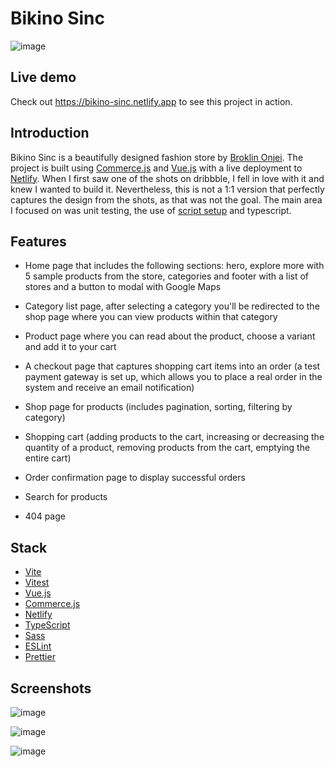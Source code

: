 # Bikino Sinc

![image](https://user-images.githubusercontent.com/13559625/189905433-42006166-4f6a-4005-b20b-682aabb30526.png) 

## Live demo
Check out https://bikino-sinc.netlify.app to see this project in action.

## Introduction

Bikino Sinc is a beautifully designed fashion store by [Broklin Onjei](https://dribbble.com/shots/14848839-Web-Design-2020-Beginning). The project is built using [Commerce.js](https://commercejs.com/) and [Vue.js](https://vuejs.org/) with a live deployment to [Netlify](https://www.netlify.com/). When I first saw one of the shots on dribbble, I fell in love with it and knew I wanted to build it. Nevertheless, this is not a 1:1 version that perfectly captures the design from the shots, as that was not the goal. The main area I focused on was unit testing, the use of [script setup](https://vuejs.org/api/sfc-script-setup.html) and typescript.

## Features

- Home page that includes the following sections: hero, explore more with 5 sample products from the store, categories and footer with a list of stores and a button to modal with Google Maps

- Category list page, after selecting a category you'll be redirected to the shop page where you can view products within that category

- Product page where you can read about the product, choose a variant and add it to your cart

- A checkout page that captures shopping cart items into an order (a test payment gateway is set up, which allows you to place a real order in the system and receive an email notification)

- Shop page for products (includes pagination, sorting, filtering by category)

- Shopping cart (adding products to the cart, increasing or decreasing the quantity of a product, removing products from the cart, emptying the entire cart)

- Order confirmation page to display successful orders 

- Search for products

- 404 page

## Stack

- [Vite](https://vitejs.dev/)
- [Vitest](https://vitest.dev/)
- [Vue.js](https://vuejs.org/)
- [Commerce.js](https://commercejs.com/)
- [Netlify](https://www.netlify.com/)
- [TypeScript](https://www.typescriptlang.org/)
- [Sass](https://sass-lang.com/)
- [ESLint](https://eslint.org/)
- [Prettier](https://prettier.io/)

## Screenshots

![image](https://user-images.githubusercontent.com/13559625/189911770-9786681a-851b-449d-8a41-ca33df4067db.png)

![image](https://user-images.githubusercontent.com/13559625/190080139-c0b92107-e6c1-498b-9767-616613e8e3c6.png)

![image](https://user-images.githubusercontent.com/13559625/189914002-df718e95-82d7-4e72-a9f8-f87cd8d6a176.png)
